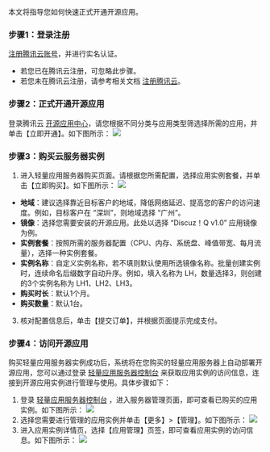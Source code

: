 本文将指导您如何快速正式开通开源应用。

### 步骤1：登录注册
[注册腾讯云账号](https://cloud.tencent.com/register?s_url=https%3A%2F%2Fcloud.tencent.com%2F)，并进行实名认证。
- 若您已在腾讯云注册，可忽略此步骤。
- 若您未在腾讯云注册，请参考相关文档 [注册腾讯云](https://cloud.tencent.com/document/product/378/17985)。

### 步骤2：正式开通开源应用
登录腾讯云 [开源应用中心](https://oac.cloud.tencent.com/)，请您根据不同分类与应用类型筛选择所需的应用，并单击【立即开通】。如下图所示：
![](https://main.qcloudimg.com/raw/49c3c9b7a0180a926150a866d7177901.png)

### 步骤3：购买云服务器实例
1. 进入轻量应用服务器购买页面。请根据您所需配置，选择应用实例套餐，并单击【立即购买】。如下图所示：
![](https://main.qcloudimg.com/raw/7d7a214fdf8a89f4a8a2c33968905842.png)
 - **地域**：建议选择靠近目标客户的地域，降低网络延迟、提高您的客户的访问速度。例如，目标客户在 “深圳”，则地域选择 “广州”。
 - **镜像**：选择您需要安装的开源应用。此处以选择 “Discuz！Q v1.0” 应用镜像为例。
 - **实例套餐**：按照所需的服务器配置（CPU、内存、系统盘、峰值带宽、每月流量），选择一种实例套餐。
 - **实例名称**：自定义实例名称，若不填则默认使用所选镜像名称。批量创建实例时，连续命名后缀数字自动升序。例如，填入名称为 LH，数量选择3，则创建的3个实例名称为 LH1、LH2、LH3。
 - **购买时长**：默认1个月。
 - **购买数量**：默认1台。
3. 核对配置信息后，单击【提交订单】，并根据页面提示完成支付。

### 步骤4：访问开源应用
购买轻量应用服务器实例成功后，系统将在您购买的轻量应用服务器上自动部署开源应用，您可以通过登录 [轻量应用服务器控制台]( https://console.cloud.tencent.com/oac) 来获取应用实例的访问信息，连接到开源应用实例进行管理与使用。具体步骤如下：
1. 登录 [轻量应用服务器控制台]( https://console.cloud.tencent.com/oac) ，进入服务器管理页面，即可查看已购买的应用实例。如下图所示：
![](https://main.qcloudimg.com/raw/8f84b0bfa5c9fd412daa4a92a48f50b1.png)
2. 选择您需要进行管理的应用实例并单击【更多】>【管理】。如下图所示：
![](https://main.qcloudimg.com/raw/eb8d1a3780fd54f254208a75fce8db36.png)
3. 进入应用实例详情页，选择【应用管理】页签，即可查看应用实例的访问信息。如下图所示：
![](https://main.qcloudimg.com/raw/ab75a2ba595c66b9ad46280fe8b30242.png)
